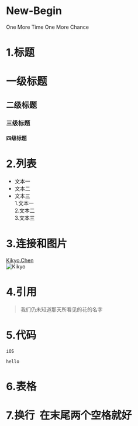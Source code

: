# New-Begin

One More Time One More Chance  
# 1.标题  
# 一级标题  
## 二级标题  
### 三级标题  
#### 四级标题  
# 2.列表   
- 文本一  
- 文本二  
- 文本三    
1.文本一  
2.文本二  
3.文本三  
# 3.连接和图片  
[Kikyo.Chen](czq.iutotoro.cn)  
![Kikyo](https://s-media-cache-ak0.pinimg.com/564x/fa/d9/e6/fad9e60a61a13c521e35996f706f8519.jpg)  
# 4.引用  
>我们仍未知道那天所看见的花的名字  
# 5.代码  
`iOS`  
```  
hello  
```  
# 6.表格  
# 7.换行  在末尾两个空格就好  
